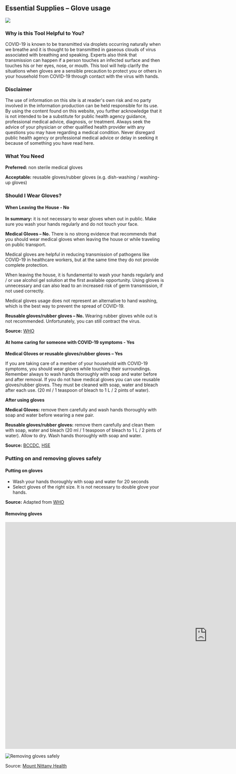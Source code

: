 ## Essential Supplies – Glove usage

<a href="/T3ii_use_of_gloves_v3.pdf" target="_blank">
    <img class="downloadtools" src="/download-tools.png" />
</a>

### Why is this Tool Helpful to You?
COVID-19 is known to be transmitted via droplets occurring naturally when we breathe and it is thought to be transmitted in gaseous clouds of virus associated with breathing and speaking. Experts also think that transmission can happen if a person touches an infected surface and then touches his or her eyes, nose, or mouth. This tool will help clarify the situations when gloves are a sensible precaution to protect you or others in your household from COVID-19 through contact with the virus with hands.

### Disclaimer

The use of information on this site is at reader's own risk and no party involved in the information production can be held responsible for its use. By using the content found on this website, you further acknowledge that it is not intended to be a substitute for public health agency guidance, professional medical advice, diagnosis, or treatment. Always seek the advice of your physician or other qualified health provider with any questions you may have regarding a medical condition. Never disregard public health agency or professional medical advice or delay in seeking it because of something you have read here.

### What You Need

**Preferred:** non sterile medical gloves

**Acceptable:** reusable gloves/rubber gloves (e.g. dish-washing / washing-up gloves)

### Should I Wear Gloves?

#### When Leaving the House - No

**In summary:** it is not necessary to wear gloves when out in public. Make sure you wash your hands regularly and do not touch your face. 

**Medical Gloves – No.** There is no strong evidence that recommends that you should wear medical gloves when leaving the house or while traveling on public transport.

Medical gloves are helpful in reducing transmission of pathogens like COVID-19 in healthcare workers, but at the same time they do not provide complete protection. 

When leaving the house, it is fundamental to wash your hands regularly and / or use alcohol gel solution at the first available opportunity. Using gloves is unnecessary and can also lead to an increased risk of germ transmission, if not used correctly.

Medical gloves usage does not represent an alternative to hand washing, which is the best way to prevent the spread of COVID-19.

**Reusable gloves/rubber gloves – No.** Wearing rubber gloves while out is not recommended. Unfortunately, you can still contract the virus. 

**Source:** [WHO](https://www.who.int/emergencies/diseases/novel-coronavirus-2019/advice-for-public)

#### At home caring for someone with COVID-19 symptoms - Yes

**Medical Gloves or reusable gloves/rubber gloves – Yes**

If you are taking care of a member of your household with COVID-19 symptoms, you should wear gloves while touching their surroundings. Remember always to wash hands thoroughly with soap and water before and after removal. 
If you do not have medical gloves you can use reusable gloves/rubber gloves. They must be cleaned with soap, water and bleach after each use. (20 ml / 1 teaspoon of bleach to 1 L / 2 pints of water). 

**__After using gloves__**

**Medical Gloves:** remove them carefully and wash hands thoroughly with soap and water before wearing a new pair. 

**Reusable gloves/rubber gloves:** remove them carefully and clean them with soap, water and bleach (20 ml / 1 teaspoon of bleach to 1 L / 2 pints of water). Allow to dry. Wash hands thoroughly with soap and water. 

**Source:** [BCCDC](http://www.bccdc.ca/health-professionals/clinical-resources/covid-19-care), [HSE](http://www.hse.gov.uk/)

### Putting on and removing gloves safely

#### Putting on gloves
- Wash your hands thoroughly with soap and water for 20 seconds
- Select gloves of the right size. It is not necessary to double glove your hands.

**Source:** Adapted from [WHO](https://www.who.int/emergencies/diseases/novel-coronavirus-2019/advice-for-public/when-and-how-to-use-masks)

#### Removing gloves

<div class="video-responsive">
  <iframe width="1280" height="720" src="https://www.youtube.com/embed/9udaYajGMww" frameborder="0" allow="accelerometer; autoplay; encrypted-media; gyroscope; picture-in-picture" allowfullscreen></iframe>
</div>

![Removing gloves safely](gloves_safe_removal.jpg)

Source: [Mount Nittany Health](https://www.mountnittany.org/articles/healthsheets/6218)
